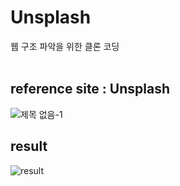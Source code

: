 # Unsplash
웹 구조 파악을 위한 클론 코딩
<br>
<br>

## reference site : Unsplash

![제목 없음-1](https://user-images.githubusercontent.com/111671023/225890641-4e67a073-c5d3-425f-995e-f911974a8d00.jpg)
<br>

## result

![result](https://user-images.githubusercontent.com/111671023/225892280-9a912058-21b3-4b4f-bbbd-1182aaf28659.jpg)
